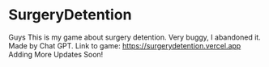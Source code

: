 # SurgeryDetention
Guys This is my game about surgery detention. Very buggy, I abandoned it. Made by Chat GPT.
Link to game: https://surgerydetention.vercel.app
Adding More Updates Soon!
